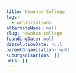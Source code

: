 ```yaml
---
title: Newnham College
tags:
  - organisations
alternateName: null
slug: newnham-college
foundingDate: null
dissolutionDate: null
parentOrganisation: null
subOrganisations: []
urls: []
---
```

